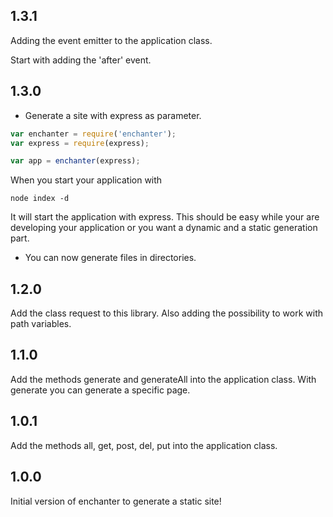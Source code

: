 ## 1.3.1

Adding the event emitter to the application class.

Start with adding the 'after' event.

## 1.3.0

* Generate a site with express as parameter. 

```js
var enchanter = require('enchanter');
var express = require(express);

var app = enchanter(express);
```
When you start your application with 
```
node index -d
```
It will start the application with express. 
This should be easy while your are developing your application or you want a dynamic and a static generation part.

* You can now generate files in directories. 

## 1.2.0

Add the class request to this library.
Also adding the possibility to work with path variables.

## 1.1.0

Add the methods generate and generateAll into the application class.
With generate you can generate a specific page.

## 1.0.1

Add the methods all, get, post, del, put into the application class.

## 1.0.0

Initial version of enchanter to generate a static site!